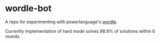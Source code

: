 # wordle-bot

A repo for experimenting with powerlanguage's [wordle](https://www.powerlanguage.co.uk/wordle/).

Currently implementation of hard mode solves 98.9% of solutions within 6 rounds.